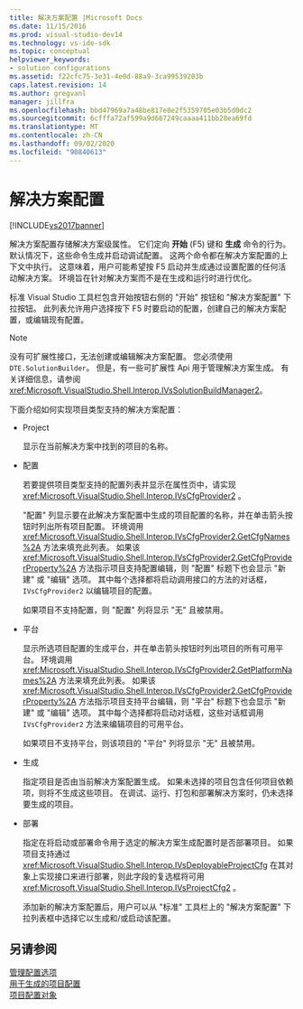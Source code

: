 ```yaml
---
title: 解决方案配置 |Microsoft Docs
ms.date: 11/15/2016
ms.prod: visual-studio-dev14
ms.technology: vs-ide-sdk
ms.topic: conceptual
helpviewer_keywords:
- solution configurations
ms.assetid: f22cfc75-3e31-4e0d-88a9-3ca99539203b
caps.latest.revision: 14
ms.author: gregvanl
manager: jillfra
ms.openlocfilehash: bbd47969a7a48be817e8e2f5359705e03b5d0dc2
ms.sourcegitcommit: 6cfffa72af599a9d667249caaaa411bb28ea69fd
ms.translationtype: MT
ms.contentlocale: zh-CN
ms.lasthandoff: 09/02/2020
ms.locfileid: "90840613"
---
```

# <a name="solution-configuration"></a>解决方案配置
[!INCLUDE[vs2017banner](../../includes/vs2017banner.md)]

解决方案配置存储解决方案级属性。 它们定向 **开始** (F5) 键和 **生成** 命令的行为。 默认情况下，这些命令生成并启动调试配置。 这两个命令都在解决方案配置的上下文中执行。 这意味着，用户可能希望按 F5 启动并生成通过设置配置的任何活动解决方案。 环境旨在针对解决方案而不是在生成和运行时进行优化。  
  
 标准 Visual Studio 工具栏包含开始按钮右侧的 "开始" 按钮和 "解决方案配置" 下拉按钮。 此列表允许用户选择按下 F5 时要启动的配置，创建自己的解决方案配置，或编辑现有配置。  
  
> [!NOTE]
> 没有可扩展性接口，无法创建或编辑解决方案配置。 您必须使用 `DTE.SolutionBuilder`。 但是，有一些可扩展性 Api 用于管理解决方案生成。 有关详细信息，请参阅 <xref:Microsoft.VisualStudio.Shell.Interop.IVsSolutionBuildManager2>。  
  
 下面介绍如何实现项目类型支持的解决方案配置：  
  
- Project  
  
   显示在当前解决方案中找到的项目的名称。  
  
- 配置  
  
   若要提供项目类型支持的配置列表并显示在属性页中，请实现 <xref:Microsoft.VisualStudio.Shell.Interop.IVsCfgProvider2> 。  
  
   "配置" 列显示要在此解决方案配置中生成的项目配置的名称，并在单击箭头按钮时列出所有项目配置。 环境调用 <xref:Microsoft.VisualStudio.Shell.Interop.IVsCfgProvider2.GetCfgNames%2A> 方法来填充此列表。 如果该 <xref:Microsoft.VisualStudio.Shell.Interop.IVsCfgProvider2.GetCfgProviderProperty%2A> 方法指示项目支持配置编辑，则 "配置" 标题下也会显示 "新建" 或 "编辑" 选项。 其中每个选择都将启动调用接口的方法的对话框， `IVsCfgProvider2` 以编辑项目的配置。  
  
   如果项目不支持配置，则 "配置" 列将显示 "无" 且被禁用。  
  
- 平台  
  
   显示所选项目配置的生成平台，并在单击箭头按钮时列出项目的所有可用平台。 环境调用 <xref:Microsoft.VisualStudio.Shell.Interop.IVsCfgProvider2.GetPlatformNames%2A> 方法来填充此列表。 如果该 <xref:Microsoft.VisualStudio.Shell.Interop.IVsCfgProvider2.GetCfgProviderProperty%2A> 方法指示项目支持平台编辑，则 "平台" 标题下也会显示 "新建" 或 "编辑" 选项。 其中每个选择都将启动对话框，这些对话框调用 `IVsCfgProvider2` 方法来编辑项目的可用平台。  
  
   如果项目不支持平台，则该项目的 "平台" 列将显示 "无" 且被禁用。  
  
- 生成  
  
   指定项目是否由当前解决方案配置生成。 如果未选择的项目包含任何项目依赖项，则将不生成这些项目。 在调试、运行、打包和部署解决方案时，仍未选择要生成的项目。  
  
- 部署  
  
   指定在将启动或部署命令用于选定的解决方案生成配置时是否部署项目。 如果项目支持通过 <xref:Microsoft.VisualStudio.Shell.Interop.IVsDeployableProjectCfg> 在其对象上实现接口来进行部署，则此字段的复选框将可用 <xref:Microsoft.VisualStudio.Shell.Interop.IVsProjectCfg2> 。  
  
  添加新的解决方案配置后，用户可以从 "标准" 工具栏上的 "解决方案配置" 下拉列表框中选择它以生成和/或启动该配置。  
  
## <a name="see-also"></a>另请参阅  
 [管理配置选项](../../extensibility/internals/managing-configuration-options.md)   
 [用于生成的项目配置](../../extensibility/internals/project-configuration-for-building.md)   
 [项目配置对象](../../extensibility/internals/project-configuration-object.md)
